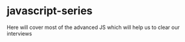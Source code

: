 # javascript-series
Here will cover most of the advanced JS which will help us to clear our interviews 
